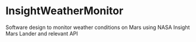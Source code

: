 # InsightWeatherMonitor
Software design to monitor weather conditions on Mars using NASA Insight Mars Lander and relevant API

